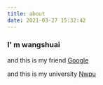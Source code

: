 ```yaml
---
title: about
date: 2021-03-27 15:32:42
---
```


### I' m wangshuai

and this is my friend [Google](https://www.google.com)

and this is my university [Nwpu](https://ecampus.nwpu.edu.cn)

